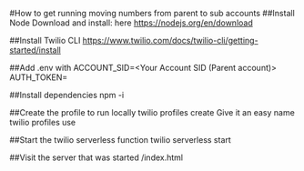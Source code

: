 #How to get running moving numbers from parent to sub accounts
##Install Node
Download and install: here https://nodejs.org/en/download

##Install Twilio CLI
https://www.twilio.com/docs/twilio-cli/getting-started/install

##Add .env with
ACCOUNT_SID=<Your Account SID (Parent account)>
AUTH_TOKEN=<Your parent account Auth Token>

##Install dependencies
npm -i

##Create the profile to run locally
twilio profiles create <account sid>
Give it an easy name
twilio profiles use <easy name>

##Start the twilio serverless function
twilio serverless start

##Visit the server that was started /index.html
